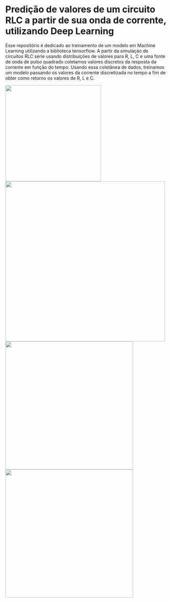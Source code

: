 # Predição de valores de um circuito RLC a partir de sua onda de corrente, utilizando Deep Learning
Esse repositório é dedicado ao treinamento de um modelo em Machine Learning utilizando a biblioteca tensorflow. 
A partir da simulação de circuitos RLC série usando distribuições de valores para R, L, C e uma fonte de onda de pulso quadrado coletamos valores discretos da resposta da corrente em função do tempo.
Usando essa coletânea de dados, treinamos um modelo passando os valores da corrente discretizada no tempo a fim de obter como retorno os valores de R, L e C.

<img src="https://github.com/ygordealmeida/Modelo_simulador/assets/140769575/2516b844-1d27-4ceb-a3ab-2337c417f8ce" width="300">
<img src="https://github.com/ygordealmeida/Modelo_simulador/assets/140769575/54fdb90e-d921-4e43-a0bc-192a6c50ae1e" width="500">
<img src="https://github.com/ygordealmeida/Modelo_simulador/assets/140769575/3ca65e66-caba-48e6-9679-4e2fa65b6957" width="400">
<img src="https://github.com/ygordealmeida/Modelo_simulador/assets/140769575/e0cb704d-9774-4879-a4ff-9f999d1fa0a1" width="400">
